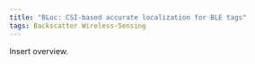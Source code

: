 ```yaml
---
title: "BLoc: CSI-based accurate localization for BLE tags"
tags: Backscatter Wireless-Sensing
---
```


Insert overview.